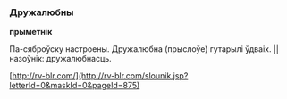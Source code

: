 ### Дружалюбны
**прыметнік**

Па-сяброўску настроены. Дружалюбна (прыслоўе) гутарылі ўдваіх. || назоўнік: дружалюбнасць.

<a rel="author">[http://rv-blr.com/](http://rv-blr.com/slounik.jsp?letterId=0&maskId=0&pageId=875)</a>
